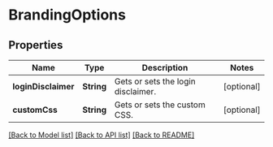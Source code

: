 # BrandingOptions

## Properties
Name | Type | Description | Notes
------------ | ------------- | ------------- | -------------
**loginDisclaimer** | **String** | Gets or sets the login disclaimer. | [optional] 
**customCss** | **String** | Gets or sets the custom CSS. | [optional] 

[[Back to Model list]](../README.md#documentation-for-models) [[Back to API list]](../README.md#documentation-for-api-endpoints) [[Back to README]](../README.md)


